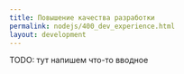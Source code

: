 ```yaml
---
title: Повышение качества разработки
permalink: nodejs/400_dev_experience.html
layout: development
---
```


TODO: тут напишем что-то вводное


